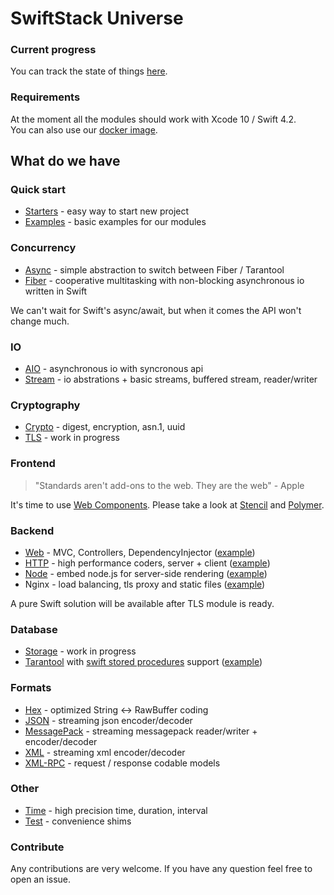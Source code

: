 # SwiftStack Universe

### Current progress
You can track the state of things [here](https://github.com/orgs/swift-stack/projects/1).

### Requirements

At the moment all the modules should work with Xcode 10 / Swift 4.2.<br>
You can also use our [docker image](https://github.com/swift-stack/docker).<br>

## What do we have

### Quick start

* [Starters](https://github.com/swift-stack/starters) - easy way to start new project
* [Examples](https://github.com/swift-stack/examples) - basic examples for our modules

### Concurrency

* [Async](https://github.com/swift-stack/async) - simple abstraction to switch between Fiber / Tarantool
* [Fiber](https://github.com/swift-stack/fiber) - cooperative multitasking with non-blocking asynchronous io written in Swift

We can't wait for Swift's async/await, but when it comes the API won't change much.

### IO

* [AIO](https://github.com/swift-stack/aio) - asynchronous io with syncronous api
* [Stream](https://github.com/swift-stack/stream) - io abstrations + basic streams, buffered stream, reader/writer

### Cryptography

* [Crypto](https://github.com/swift-stack/crypto) - digest, encryption, asn.1, uuid
* [TLS](https://github.com/swift-stack/tls) - work in progress

### Frontend

> "Standards aren't add-ons to the web. They are the web" - Apple

It's time to use [Web Components](https://webcomponents.org).
Please take a look at [Stencil](https://stenciljs.com) and [Polymer](https://www.polymer-project.org).

### Backend

* [Web](https://github.com/swift-stack/web) - MVC, Controllers, DependencyInjector ([example](https://github.com/swift-stack/examples/tree/master/web))
* [HTTP](https://github.com/swift-stack/http) - high performance coders, server + client ([example](https://github.com/swift-stack/examples/tree/master/http))
* [Node](https://github.com/swift-stack/node) - embed node.js for server-side rendering ([example](https://github.com/swift-stack/examples/tree/master/web))
* Nginx - load balancing, tls proxy and static files ([example](https://github.com/swift-stack/examples/tree/master/nginx-spa))

A pure Swift solution will be available after TLS module is ready.<br>

### Database

* [Storage](https://github.com/swift-stack/storage) - work in progress
* [Tarantool](https://github.com/swift-stack/tarantool) with [swift stored procedures](https://github.com/swift-stack/tarantool#tarantool-module) support ([example](https://github.com/swift-stack/examples/tree/master/tarantool))<br>

### Formats

* [Hex](https://github.com/swift-stack/hex) - optimized String <-> RawBuffer coding
* [JSON](https://github.com/swift-stack/json) - streaming json encoder/decoder
* [MessagePack](https://github.com/swift-stack/messagepack) - streaming messagepack reader/writer + encoder/decoder
* [XML](https://github.com/swift-stack/xml) - streaming xml encoder/decoder
* [XML-RPC](https://github.com/swift-stack/xml-rpc) - request / response codable models

### Other

* [Time](https://github.com/swift-stack/time) - high precision time, duration, interval
* [Test](https://github.com/swift-stack/test) - convenience shims

### Contribute

Any contributions are very welcome. If you have any question feel free to open an issue.<br/>
